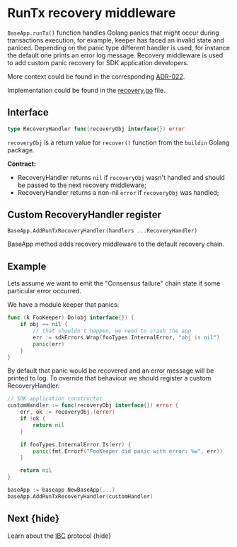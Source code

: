 <!--
order: 12
-->

# RunTx recovery middleware

`BaseApp.runTx()` function handles Golang panics that might occur during
transactions execution, for example, keeper has faced an invalid state and
paniced. Depending on the panic type different handler is used, for instance the
default one prints an error log message. Recovery middleware is used to add
custom panic recovery for SDK application developers.

More context could be found in the corresponding
[ADR-022](../architecture/adr-022-custom-panic-handling.md).

Implementation could be found in the [recovery.go](../../baseapp/recovery.go)
file.

## Interface

```go
type RecoveryHandler func(recoveryObj interface{}) error
```

`recoveryObj` is a return value for `recover()` function from the `buildin`
Golang package.

**Contract:**

- RecoveryHandler returns `nil` if `recoveryObj` wasn't handled and should be
  passed to the next recovery middleware;
- RecoveryHandler returns a non-nil `error` if `recoveryObj` was handled;

## Custom RecoveryHandler register

`BaseApp.AddRunTxRecoveryHandler(handlers ...RecoveryHandler)`

BaseApp method adds recovery middleware to the default recovery chain.

## Example

Lets assume we want to emit the "Consensus failure" chain state if some
particular error occurred.

We have a module keeper that panics:

```go
func (k FooKeeper) Do(obj interface{}) {
    if obj == nil {
        // that shouldn't happen, we need to crash the app
        err := sdkErrors.Wrap(fooTypes.InternalError, "obj is nil")
        panic(err)
    }
}
```

By default that panic would be recovered and an error message will be printed to
log. To override that behaviour we should register a custom RecoveryHandler:

```go
// SDK application constructor
customHandler := func(recoveryObj interface{}) error {
    err, ok := recoveryObj.(error)
    if !ok {
        return nil
    }

    if fooTypes.InternalError.Is(err) {
        panic(fmt.Errorf("FooKeeper did panic with error: %w", err))
    }

    return nil
}

baseApp := baseapp.NewBaseApp(...)
baseApp.AddRunTxRecoveryHandler(customHandler)
```

## Next {hide}

Learn about the [IBC](./../ibc/README.md) protocol {hide}
